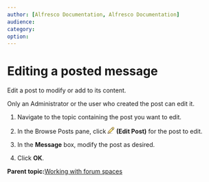 ```yaml
---
author: [Alfresco Documentation, Alfresco Documentation]
audience: 
category: 
option: 
---
```


# Editing a posted message

Edit a post to modify or add to its content.

Only an Administrator or the user who created the post can edit it.

1.  Navigate to the topic containing the post you want to edit.

2.  In the Browse Posts pane, click ![Edit Post](../images/im-edit.png) **\(Edit Post\)** for the post to edit.

3.  In the **Message** box, modify the post as desired.

4.  Click **OK**.


**Parent topic:**[Working with forum spaces](../concepts/cuh-forum.md)

